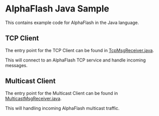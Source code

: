 # AlphaFlash Java Sample

This contains example code for AlphaFlash in the Java language.

## TCP Client

The entry point for the TCP Client can be found in [TcpMsgReceiver.java](src/main/java/com/mni/util/apps/TcpMsgReceiver.java).

This will connect to an AlphaFlash TCP service and handle incoming messages.

## Multicast Client

The entry point for the Multicast Client can be found in [MulticastMsgReceiver.java](src/main/java/com/mni/util/apps/MulticastMsgReceiver.java).

This will handling incoming AlphaFlash multicast traffic. 